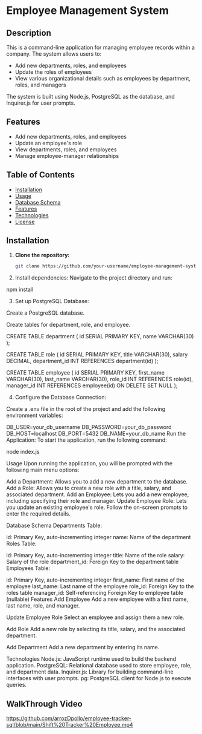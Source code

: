 # Employee Management System

## Description
This is a command-line application for managing employee records within a company. The system allows users to:
- Add new departments, roles, and employees
- Update the roles of employees
- View various organizational details such as employees by department, roles, and managers

The system is built using Node.js, PostgreSQL as the database, and Inquirer.js for user prompts.

## Features
- Add new departments, roles, and employees
- Update an employee's role
- View departments, roles, and employees
- Manage employee-manager relationships

## Table of Contents
- [Installation](#installation)
- [Usage](#usage)
- [Database Schema](#database-schema)
- [Features](#features)
- [Technologies](#technologies)
- [License](#license)

## Installation

1. **Clone the repository:**
   ```bash
   git clone https://github.com/your-username/employee-management-system.git

2. Install dependencies: Navigate to the project directory and run:

npm install

3. Set up PostgreSQL Database:

Create a PostgreSQL database.

Create tables for department, role, and employee.

CREATE TABLE department (
  id SERIAL PRIMARY KEY,
  name VARCHAR(30)
);

CREATE TABLE role (
  id SERIAL PRIMARY KEY,
  title VARCHAR(30),
  salary DECIMAL,
  department_id INT REFERENCES department(id)
);

CREATE TABLE employee (
  id SERIAL PRIMARY KEY,
  first_name VARCHAR(30),
  last_name VARCHAR(30),
  role_id INT REFERENCES role(id),
  manager_id INT REFERENCES employee(id) ON DELETE SET NULL
);

4. Configure the Database Connection:

Create a .env file in the root of the project and add the following environment variables:


DB_USER=your_db_username
DB_PASSWORD=your_db_password
DB_HOST=localhost
DB_PORT=5432
DB_NAME=your_db_name
Run the Application: To start the application, run the following command:

node index.js

Usage
Upon running the application, you will be prompted with the following main menu options:

Add a Department: Allows you to add a new department to the database.
Add a Role: Allows you to create a new role with a title, salary, and associated department.
Add an Employee: Lets you add a new employee, including specifying their role and manager.
Update Employee Role: Lets you update an existing employee's role.
Follow the on-screen prompts to enter the required details.

Database Schema
Departments Table:

id: Primary Key, auto-incrementing integer
name: Name of the department
Roles Table:

id: Primary Key, auto-incrementing integer
title: Name of the role
salary: Salary of the role
department_id: Foreign Key to the department table
Employees Table:

id: Primary Key, auto-incrementing integer
first_name: First name of the employee
last_name: Last name of the employee
role_id: Foreign Key to the roles table
manager_id: Self-referencing Foreign Key to employee table (nullable)
Features
Add Employee
Add a new employee with a first name, last name, role, and manager.

Update Employee Role
Select an employee and assign them a new role.

Add Role
Add a new role by selecting its title, salary, and the associated department.

Add Department
Add a new department by entering its name.

Technologies
Node.js: JavaScript runtime used to build the backend application.
PostgreSQL: Relational database used to store employee, role, and department data.
Inquirer.js: Library for building command-line interfaces with user prompts.
pg: PostgreSQL client for Node.js to execute queries.


## WalkThrough Video
https://github.com/arrozDpollo/employee-tracker-sql/blob/main/Shift%20Tracker%20Employee.mp4

